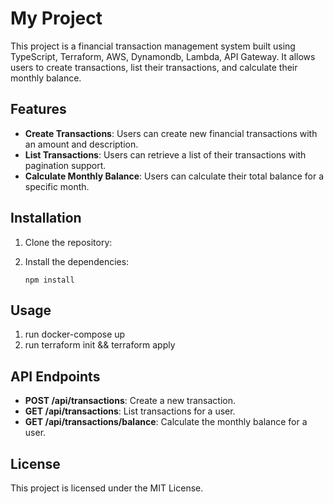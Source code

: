 # My Project

This project is a financial transaction management system built using TypeScript, Terraform, AWS, Dynamondb, Lambda, API Gateway. It allows users to create transactions, list their transactions, and calculate their monthly balance.

## Features

- **Create Transactions**: Users can create new financial transactions with an amount and description.
- **List Transactions**: Users can retrieve a list of their transactions with pagination support.
- **Calculate Monthly Balance**: Users can calculate their total balance for a specific month.

## Installation

1. Clone the repository:

2. Install the dependencies:
   ```
   npm install
   ```

## Usage

1. run docker-compose up
2. run terraform init && terraform apply

## API Endpoints

- **POST /api/transactions**: Create a new transaction.
- **GET /api/transactions**: List transactions for a user.
- **GET /api/transactions/balance**: Calculate the monthly balance for a user.

## License

This project is licensed under the MIT License.
